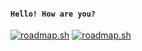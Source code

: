 #### `Hello! How are you?` 
[![roadmap.sh](https://roadmap.sh/card/wide/68248ea62755c70244fdcc1c?variant=light)](https://roadmap.sh)
[![roadmap.sh](https://roadmap.sh/card/wide/68248ea62755c70244fdcc1c?variant=light)](https://roadmap.sh)


<!--

**TalhaAhmedCho/TalhaAhmedCho** is a ✨ _special_ ✨ repository because its `README.md` (this file) appears on your GitHub profile.

Here are some ideas to get you started:

- 🔭 I’m currently working on ...
- 🌱 I’m currently learning ...
- 👯 I’m looking to collaborate on ...
- 🤔 I’m looking for help with ...
- 💬 Ask me about ...
- 📫 How to reach me: ...
- 😄 Pronouns: ...
- ⚡ Fun fact: ...
-->


